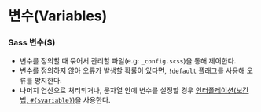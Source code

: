 # 변수(Variables)

### Sass 변수($)
- 변수를 정의할 때 묶어서 관리할 파일(e.g: `_config.scss`)을 통해 제어한다.
- 변수를 정의하지 않아 오류가 발생할 확률이 있다면, [`!default`](http://sass-lang.com/documentation/file.SASS_REFERENCE.html#variable_defaults_) 플래그를 사용해 오류를 방지한다.
- 나머지 연산으로 처리되거나, 문자열 안에 변수를 설정할 경우 [인터폴레이션(보간법, `#{$variable}`)](http://sass-lang.com/documentation/file.SASS_REFERENCE.html#interpolation_)을 사용한다.



